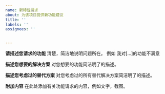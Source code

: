 ```yaml
---
name: 新特性请求
about: 为该项目提供新功能建议
title: ''
labels: ''
assignees: ''


---
```


**请描述您请求的功能**
清楚，简洁地说明问题所在。 例如 我对[...]的功能不满意

**描述您想要的解决方案**
对您想要的功能简洁明了的描述。

**描述您考虑过的替代方案**
对您考虑过的所有替代解决方案简洁明了的描述。

**附加内容**
在此处添加有关功能请求的内容，例如文字，截图。